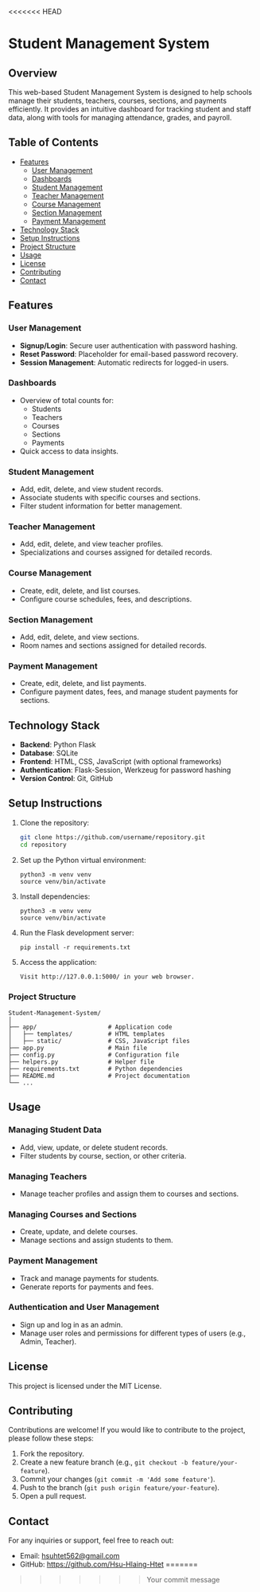 <<<<<<< HEAD
# Student Management System

## Overview
This web-based Student Management System is designed to help schools manage their students, teachers, courses, sections, and payments efficiently. It provides an intuitive dashboard for tracking student and staff data, along with tools for managing attendance, grades, and payroll.

## Table of Contents
- [Features](#features)
  - [User Management](#user-management)
  - [Dashboards](#dashboards)
  - [Student Management](#student-management)
  - [Teacher Management](#teacher-management)
  - [Course Management](#course-management)
  - [Section Management](#section-management)
  - [Payment Management](#payment-management)
- [Technology Stack](#technology-stack)
- [Setup Instructions](#setup-instructions)
- [Project Structure](#project-structure)
- [Usage](#usage)
- [License](#license)
- [Contributing](#contributing)
- [Contact](#contact)

## Features

### User Management
- **Signup/Login**: Secure user authentication with password hashing.
- **Reset Password**: Placeholder for email-based password recovery.
- **Session Management**: Automatic redirects for logged-in users.

### Dashboards
- Overview of total counts for:
  - Students
  - Teachers
  - Courses
  - Sections
  - Payments
- Quick access to data insights.

### Student Management
- Add, edit, delete, and view student records.
- Associate students with specific courses and sections.
- Filter student information for better management.

### Teacher Management
- Add, edit, delete, and view teacher profiles.
- Specializations and courses assigned for detailed records.

### Course Management
- Create, edit, delete, and list courses.
- Configure course schedules, fees, and descriptions.

### Section Management
- Add, edit, delete, and view sections.
- Room names and sections assigned for detailed records.

### Payment Management
- Create, edit, delete, and list payments.
- Configure payment dates, fees, and manage student payments for sections.

## Technology Stack
- **Backend**: Python Flask
- **Database**: SQLite
- **Frontend**: HTML, CSS, JavaScript (with optional frameworks)
- **Authentication**: Flask-Session, Werkzeug for password hashing
- **Version Control**: Git, GitHub

## Setup Instructions

1. Clone the repository:

   ```bash
   git clone https://github.com/username/repository.git
   cd repository


2. Set up the Python virtual environment:

   ```
   python3 -m venv venv
   source venv/bin/activate
   ```

3. Install dependencies:
   ```
   python3 -m venv venv
   source venv/bin/activate
   ```

4. Run the Flask development server:
   ```
   pip install -r requirements.txt
   ```

5. Access the application:
   ```
   Visit http://127.0.0.1:5000/ in your web browser.
   ```
### Project Structure
```
Student-Management-System/
│
├── app/                    # Application code
│   ├── templates/          # HTML templates
│   ├── static/             # CSS, JavaScript files
├── app.py                  # Main file
├── config.py               # Configuration file
├── helpers.py              # Helper file
├── requirements.txt        # Python dependencies
├── README.md               # Project documentation
└── ...
```
## Usage

### Managing Student Data
- Add, view, update, or delete student records.
- Filter students by course, section, or other criteria.

### Managing Teachers
- Manage teacher profiles and assign them to courses and sections.

### Managing Courses and Sections
- Create, update, and delete courses.
- Manage sections and assign students to them.

### Payment Management
- Track and manage payments for students.
- Generate reports for payments and fees.

### Authentication and User Management
- Sign up and log in as an admin.
- Manage user roles and permissions for different types of users (e.g., Admin, Teacher).

## License
This project is licensed under the MIT License.

## Contributing
Contributions are welcome! If you would like to contribute to the project, please follow these steps:

1. Fork the repository.
2. Create a new feature branch (e.g., `git checkout -b feature/your-feature`).
3. Commit your changes (`git commit -m 'Add some feature'`).
4. Push to the branch (`git push origin feature/your-feature`).
5. Open a pull request.

## Contact
For any inquiries or support, feel free to reach out:

- Email: hsuhtet562@gmail.com
- GitHub: https://github.com/Hsu-Hlaing-Htet
=======
>>>>>>> Your commit message

